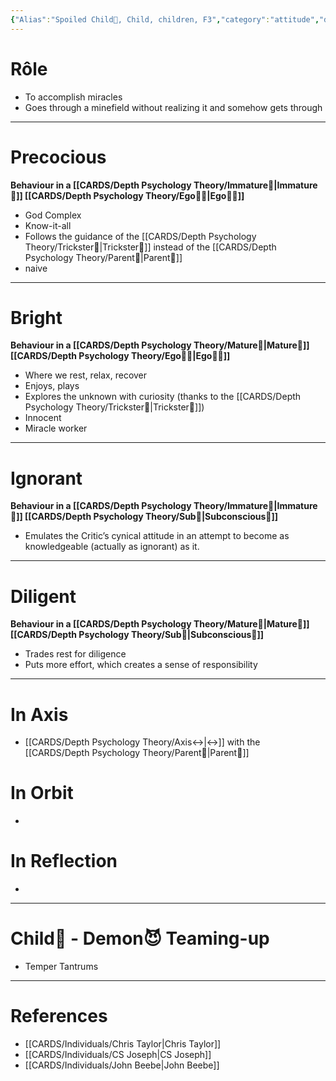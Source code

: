 ```yaml
---
{"Alias":"Spoiled Child🥳, Child, children, F3","category":"attitude","dg-publish":true,"permalink":"/cards/depth-psychology-theory/child/","dgPassFrontmatter":true,"created":"2023-01-05T14:31:26.323+01:00","updated":"2023-05-24T14:34:09.117+02:00"}
---
```


# Rôle 
- To accomplish miracles 
- Goes through a minefield without realizing it and somehow gets through 
---
# Precocious
**Behaviour in a [[CARDS/Depth Psychology Theory/Immature🐇\|Immature🐇]] [[CARDS/Depth Psychology Theory/Ego🙋‍♂️\|Ego🙋‍♂️]]** 
- God Complex 
- Know-it-all 
- Follows the guidance of the [[CARDS/Depth Psychology Theory/Trickster🤡\|Trickster🤡]] instead of the [[CARDS/Depth Psychology Theory/Parent🤨\|Parent🤨]]   
- naive 
---
# Bright
**Behaviour in a [[CARDS/Depth Psychology Theory/Mature🐢\|Mature🐢]] [[CARDS/Depth Psychology Theory/Ego🙋‍♂️\|Ego🙋‍♂️]]** 
- Where we rest, relax, recover 
- Enjoys, plays 
- Explores the unknown with curiosity (thanks to the [[CARDS/Depth Psychology Theory/Trickster🤡\|Trickster🤡]])
- Innocent 
- Miracle worker  
---
# Ignorant 
**Behaviour in a [[CARDS/Depth Psychology Theory/Immature🐇\|Immature🐇]] [[CARDS/Depth Psychology Theory/Sub🤸\|Subconscious🤸]]** 
- Emulates the Critic’s cynical attitude in an attempt to become as knowledgeable (actually as ignorant) as it. 
---
# Diligent
**Behaviour in a [[CARDS/Depth Psychology Theory/Mature🐢\|Mature🐢]] [[CARDS/Depth Psychology Theory/Sub🤸\|Subconscious🤸]]** 
- Trades rest for diligence 
- Puts more effort, which creates a sense of responsibility  

---
# In Axis 
- [[CARDS/Depth Psychology Theory/Axis↔️\|↔️]] with the [[CARDS/Depth Psychology Theory/Parent🤨\|Parent🤨]] 

# In Orbit 
- 
# In Reflection 
- 
---
# Child👼 - Demon😈 Teaming-up 
- Temper Tantrums 

--- 
# References 
- [[CARDS/Individuals/Chris Taylor\|Chris Taylor]]
- [[CARDS/Individuals/CS Joseph\|CS Joseph]] 
- [[CARDS/Individuals/John Beebe\|John Beebe]] 
